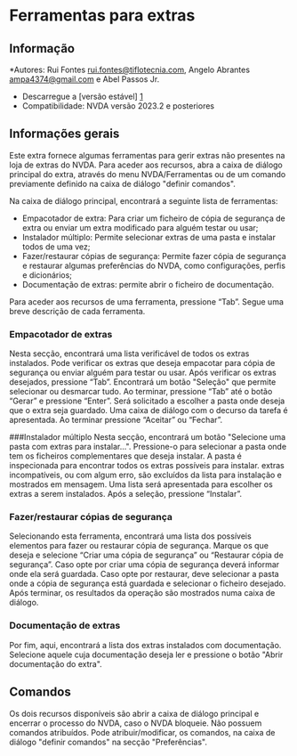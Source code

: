 ﻿# Ferramentas para extras


## Informação
*Autores: Rui Fontes <rui.fontes@tiflotecnia.com>, Angelo Abrantes <ampa4374@gmail.com> e Abel Passos Jr.
* Descarregue a [versão estável] [1]
* Compatibilidade: NVDA versão 2023.2 e posteriores


## Informações gerais
Este extra fornece algumas ferramentas para gerir extras não presentes na loja de extras do NVDA.
Para aceder aos recursos, abra a caixa de diálogo principal do extra, através do menu NVDA/Ferramentas ou de um comando previamente definido na caixa de diálogo "definir comandos".

Na caixa de diálogo principal, encontrará a seguinte lista de ferramentas:
* Empacotador de extra: Para criar um ficheiro de cópia de segurança de extra ou enviar um extra modificado para alguém testar ou usar;
* Instalador múltiplo: Permite selecionar extras de uma pasta e instalar todos de uma vez;
* Fazer/restaurar cópias de segurança: Permite fazer cópia de segurança e restaurar algumas preferências do NVDA, como configurações, perfis e dicionários;
* Documentação de extras: permite abrir o ficheiro de documentação.

Para aceder aos recursos de uma ferramenta, pressione “Tab”.
Segue uma breve descrição de cada ferramenta.


### Empacotador de extras
Nesta secção,  encontrará uma lista verificável de todos os extras instalados.
Pode verificar os extras que deseja empacotar para cópia de segurança ou enviar alguém para testar ou usar.
Após verificar os extras desejados, pressione “Tab”. Encontrará um botão "Seleção" que permite selecionar ou desmarcar tudo.
Ao terminar, pressione “Tab” até o botão “Gerar” e pressione “Enter”.
Será solicitado a escolher a pasta onde deseja que o extra seja guardado.
Uma caixa de diálogo com o decurso da tarefa é apresentada. Ao terminar pressione “Aceitar” ou “Fechar”.


###Instalador múltiplo
Nesta secção, encontrará um botão "Selecione uma pasta com extras para instalar...".
Pressione-o para selecionar a pasta onde tem os ficheiros complementares que deseja instalar.
A pasta é inspecionada para encontrar todos os extras possíveis para instalar. extras incompatíveis, ou com algum erro, são excluídos da lista para instalação e mostrados em mensagem.
Uma lista será apresentada para escolher os extras a serem instalados. Após a seleção, pressione “Instalar”.


### Fazer/restaurar cópias de segurança
Selecionando esta ferramenta, encontrará uma lista dos possíveis elementos para fazer ou restaurar cópia de segurança.
Marque os que deseja e selecione “Criar uma cópia de segurança” ou “Restaurar cópia de segurança”.
Caso opte por criar uma cópia de segurança deverá informar onde ela será guardada.
Caso opte por restaurar, deve selecionar a pasta onde a cópia de segurança está guardada e selecionar o ficheiro desejado.
Após terminar, os resultados da operação são mostrados numa caixa de diálogo.


### Documentação de extras
Por fim, aqui, encontrará a lista dos extras instalados com documentação.
Selecione aquele cuja documentação deseja ler e pressione o botão "Abrir documentação do extra".


## Comandos
Os dois recursos disponíveis são abrir a caixa de diálogo principal e encerrar o processo do NVDA, caso o NVDA bloqueie.
Não possuem comandos atribuídos.
Pode atribuir/modificar, os comandos, na caixa de diálogo "definir comandos" na secção "Preferências".

[1]: https://github.com/ruifontes/addonsTools/releases/download/2025.06.11/addonsTools-2025.06.11.nvda-addon
